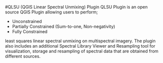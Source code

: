 #QLSU (QGIS Linear Spectral Unmixing) Plugin
QLSU Plugin is an open source QGIS Plugin allowing users to perform;
- Unconstrained
- Partially Constrained (Sum-to-one, Non-negativity)
- Fully Constrained

least squares linear spectral unmixing on multispectral imagery. The plugin also includes an additional
Spectral Library Viewer and Resampling tool for visualization, storage and resampling of spectral data
that are obtained from different sources.